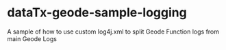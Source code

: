 # dataTx-geode-sample-logging
A sample of how to use custom log4j.xml to split Geode Function logs from main Geode Logs
